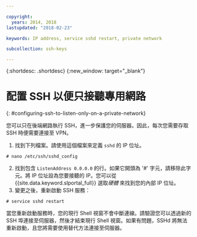 ```yaml
---

copyright:
  years: 2014, 2018
lastupdated: "2018-02-23"

keywords: IP address, service sshd restart, private network

subcollection: ssh-keys

---
```


{:shortdesc: .shortdesc}
{:new_window: target="_blank"}

# 配置 SSH 以便只接聽專用網路
{: #configuring-ssh-to-listen-only-on-a-private-network}

您可以只在後端網路執行 SSH，進一步保護您的伺服器。因此，每次您需要存取 SSH 時便需要連接至 VPN。

1. 找到下列檔案。請使用這個檔案來定義 `sshd` 的 IP 位址。
```
# nano /etc/ssh/sshd_config
```

2. 找到包含 `ListenAddress 0.0.0.0` 的行。如果它開頭為 '#' 字元，請移除此字元。將 IP 位址設為您要接聽的 IP。您可以從 {{site.data.keyword.slportal_full}} 選取*硬體* 來找到您的內部 IP 位址。
3. 變更之後，重新啟動 SSH 服務：
```
# service sshd restart
```

當您重新啟動服務時，您的現行 Shell 視窗不會中斷連線。請驗證您可以透過新的 SSH 埠連接至伺服器，然後才結束現行 Shell 視窗。如果有問題，SSHd 將無法重新啟動，且您將需要使用替代方法連接至伺服器。
